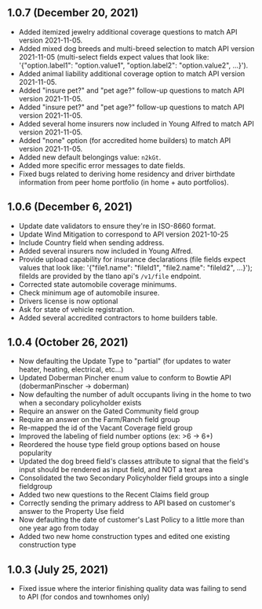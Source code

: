## 1.0.7 (December 20, 2021)

* Added itemized jewelry additional coverage questions to match API version 2021-11-05.
* Added mixed dog breeds and multi-breed selection to match API version 2021-11-05 (multi-select fields expect values that look like: '{"option.label1": "option.value1", "option.label2": "option.value2", ...}').
* Added animal liability additional coverage option to match API version 2021-11-05.
* Added "insure pet?" and "pet age?" follow-up questions to match API version 2021-11-05.
* Added "insure pet?" and "pet age?" follow-up questions to match API version 2021-11-05.
* Added several home insurers now included in Young Alfred to match API version 2021-11-05.
* Added "none" option (for accredited home builders) to match API version 2021-11-05.
* Added new default belongings value: `n2kGt`.
* Added more specific error messages to date fields.
* Fixed bugs related to deriving home residency and driver birthdate information from peer home portfolio (in home + auto portfolios).

## 1.0.6 (December 6, 2021)

* Update date validators to ensure they're in ISO-8660 format.
* Update Wind Mitigation to correspond to API version 2021-10-25
* Include Country field when sending address.
* Added several insurers now included in Young Alfred.
* Provide upload capability for insurance declarations (file fields expect values that look like: '{"file1.name": "fileId1", "file2.name": "fileId2", ...}'); fileIds are provided by the tlano api's `/v1/file` endpoint.
* Corrected state automobile coverage minimums.
* Check minimum age of automobile insuree.
* Drivers license is now optional
* Ask for state of vehicle registration.
* Added several accredited contractors to home builders table.

## 1.0.4 (October 26, 2021)

* Now defaulting the Update Type to "partial" (for updates to water heater, heating, electrical, etc...)
* Updated Doberman Pincher enum value to conform to Bowtie API (dobermanPinscher -> doberman)
* Now defaulting the number of adult occupants living in the home to two when a secondary policyholder exists
* Require an answer on the Gated Community field group
* Require an answer on the Farm/Ranch field group
* Re-mapped the id of the Vacant Coverage field group
* Improved the labeling of field number options (ex: >6 -> 6+)
* Reordered the house type field group options based on house popularity
* Updated the dog breed field's classes attribute to signal that the field's input should be rendered as input field, and NOT a text area
* Consolidated the two Secondary Policyholder field groups into a single fieldgroup
* Added two new questions to the Recent Claims field group
* Correctly sending the primary address to API based on customer's answer to the Property Use field
* Now defaulting the date of customer's Last Policy to a little more than one year ago from today
* Added two new home construction types and edited one existing construction type

## 1.0.3 (July 25, 2021)

* Fixed issue where the interior finishing quality data was failing to send to API (for condos and townhomes only) 
